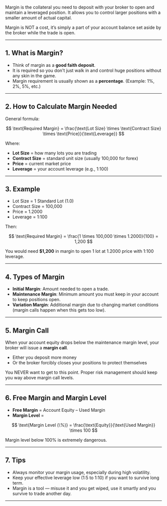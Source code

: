 Margin is the collateral you need to deposit with your broker to open and maintain a leveraged position. It allows you to control larger positions with a smaller amount of actual capital.

Margin is NOT a cost, it’s simply a part of your account balance set aside by the broker while the trade is open.

---

## 1. **What is Margin?**

- Think of margin as a **good faith deposit**.
- It is required so you don't just walk in and control huge positions without any skin in the game.
- Margin requirement is usually shown as a **percentage**. (Example: 1%, 2%, 5%, etc.)

---

## 2. **How to Calculate Margin Needed**

General formula:

$$
\text{Required Margin} = \frac{\text{Lot Size} \times \text{Contract Size} \times \text{Price}}{\text{Leverage}}
$$

Where:
- **Lot Size** = how many lots you are trading
- **Contract Size** = standard unit size (usually 100,000 for forex)
- **Price** = current market price
- **Leverage** = your account leverage (e.g., 1:100)

---

## 3. **Example**

- Lot Size = 1 Standard Lot (1.0)
- Contract Size = 100,000
- Price = 1.2000
- Leverage = 1:100

Then:

$$
\text{Required Margin} = \frac{1 \times 100,000 \times 1.2000}{100} = 1,200
$$

You would need **$1,200** in margin to open 1 lot at 1.2000 price with 1:100 leverage.

---

## 4. **Types of Margin**

- **Initial Margin**: Amount needed to open a trade.
- **Maintenance Margin**: Minimum amount you must keep in your account to keep positions open.
- **Variation Margin**: Additional margin due to changing market conditions (margin calls happen when this gets too low).

---

## 5. **Margin Call**

When your account equity drops below the maintenance margin level, your broker will issue a **margin call**.

- Either you deposit more money
- Or the broker forcibly closes your positions to protect themselves

You NEVER want to get to this point. Proper risk management should keep you way above margin call levels.

---

## 6. **Free Margin and Margin Level**

- **Free Margin** = Account Equity – Used Margin
- **Margin Level** =

$$
\text{Margin Level (\%)} = \frac{\text{Equity}}{\text{Used Margin}} \times 100
$$

Margin level below 100% is extremely dangerous.

---

## 7. **Tips**

- Always monitor your margin usage, especially during high volatility.
- Keep your effective leverage low (1:5 to 1:10) if you want to survive long term.
- Margin is a tool — misuse it and you get wiped, use it smartly and you survive to trade another day.

---

